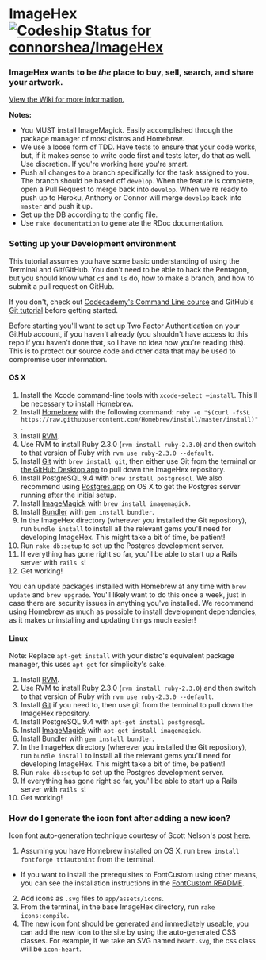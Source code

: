 ImageHex [![Codeship Status for connorshea/ImageHex](https://codeship.com/projects/3deaa030-bd7d-0132-9ea7-7a0ba2699df2/status?branch=develop)](https://codeship.com/projects/72579)
========
### ImageHex wants to be *the* place to buy, sell, search, and share your artwork.

[View the Wiki for more information.](https://github.com/connorshea/ImageHex/wiki)

**Notes:**

* You MUST install ImageMagick. Easily accomplished through the package manager
  of most distros and Homebrew.
* We use a loose form of TDD. Have tests to ensure that your code works, but,
  if it makes sense to write code first and tests later, do that as well. Use
  discretion. If you're working here you're smart.
* Push all changes to a branch specifically for the task assigned to you.
  The branch should be based off `develop`. When the feature is complete,
  open a Pull Request to merge back into `develop`. When we're ready to
  push up to Heroku, Anthony or Connor will merge `develop` back into `master`
  and push it up.
* Set up the DB according to the config file.
* Use `rake documentation` to generate the RDoc documentation.


### Setting up your Development environment

This tutorial assumes you have some basic understanding of using the Terminal and Git/GitHub. You don't need to be able to hack the Pentagon, but you should know what `cd` and `ls` do, how to make a branch, and how to submit a pull request on GitHub.

If you don't, check out [Codecademy's Command Line course](https://www.codecademy.com/courses/learn-the-command-line) and GitHub's [Git tutorial](https://help.github.com/articles/set-up-git/) before getting started.

Before starting you'll want to set up Two Factor Authentication on your GitHub account, if you haven't already (you shouldn't have access to this repo if you haven't done that, so I have no idea how you're reading this). This is to protect our source code and other data that may be used to compromise user information.

#### OS X
1. Install the Xcode command-line tools with `xcode-select –install`. This'll be necessary to install Homebrew.
2. Install [Homebrew](http://brew.sh/) with the following command: `ruby -e "$(curl -fsSL https://raw.githubusercontent.com/Homebrew/install/master/install)"`.
3. Install [RVM](https://rvm.io/).
4. Use RVM to install Ruby 2.3.0 (`rvm install ruby-2.3.0`) and then switch to that version of Ruby with `rvm use ruby-2.3.0 --default`.
5. Install [Git](https://git-scm.com/) with `brew install git`, then either use Git from the terminal or [the GitHub Desktop app](https://desktop.github.com/) to pull down the ImageHex repository.
6. Install PostgreSQL 9.4 with `brew install postgresql`. We also recommend using [Postgres.app](http://postgresapp.com/) on OS X to get the Postgres server running after the initial setup.
7. Install [ImageMagick](http://www.imagemagick.org/script/index.php) with `brew install imagemagick`.
8. Install [Bundler](http://bundler.io/) with `gem install bundler`.
9. In the ImageHex directory (wherever you installed the Git repository), run `bundle install` to install all the relevant gems you'll need for developing ImageHex. This might take a bit of time, be patient!
10. Run `rake db:setup` to set up the Postgres development server.
11. If everything has gone right so far, you'll be able to start up a Rails server with `rails s`!
12. Get working!

You can update packages installed with Homebrew at any time with `brew update` and `brew upgrade`. You'll likely want to do this once a week, just in case there are security issues in anything you've installed. We recommend using Homebrew as much as possible to install development dependencies, as it makes uninstalling and updating things much easier!

#### Linux
Note: Replace `apt-get install` with your distro's equivalent package manager, this uses `apt-get` for simplicity's sake.

1. Install [RVM](https://rvm.io/).
2. Use RVM to install Ruby 2.3.0 (`rvm install ruby-2.3.0`) and then switch to that version of Ruby with `rvm use ruby-2.3.0 --default`.
3. Install [Git](https://git-scm.com/) if you need to, then use git from the terminal to pull down the ImageHex repository.
4. Install PostgreSQL 9.4 with `apt-get install postgresql`.
5. Install [ImageMagick](http://www.imagemagick.org/script/index.php) with `apt-get install imagemagick`.
6. Install [Bundler](http://bundler.io/) with `gem install bundler`.
7. In the ImageHex directory (wherever you installed the Git repository), run `bundle install` to install all the relevant gems you'll need for developing ImageHex. This might take a bit of time, be patient!
8. Run `rake db:setup` to set up the Postgres development server.
9. If everything has gone right so far, you'll be able to start up a Rails server with `rails s`!
10. Get working!


### How do I generate the icon font after adding a new icon?

Icon font auto-generation technique courtesy of Scott Nelson's post [here](http://thisbythem.com/blog/rails-custom-font-icons/).

1. Assuming you have Homebrew installed on OS X, run `brew install fontforge ttfautohint` from the terminal.
  * If you want to install the prerequisites to FontCustom using other means, you can see the installation instructions in the [FontCustom README](https://github.com/FontCustom/fontcustom/#installation).
2. Add icons as `.svg` files to `app/assets/icons`.
3. From the terminal, in the base ImageHex directory, run `rake icons:compile`.
4. The new icon font should be generated and immediately useable, you can add the new icon to the site by using the auto-generated CSS classes. For example, if we take an SVG named `heart.svg`, the css class will be `icon-heart`.

